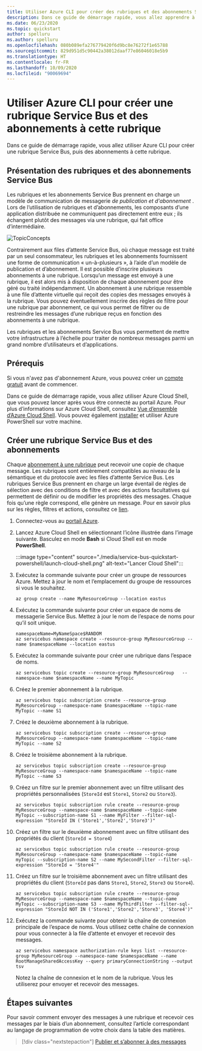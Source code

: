 ```yaml
---
title: Utiliser Azure CLI pour créer des rubriques et des abonnements Service Bus
description: Dans ce guide de démarrage rapide, vous allez apprendre à créer une rubrique Service Bus et des abonnements à cette rubrique à l’aide d’Azure CLI.
ms.date: 06/23/2020
ms.topic: quickstart
author: spelluru
ms.author: spelluru
ms.openlocfilehash: 080b089efa276779420f6d9bc8e76272f1e65788
ms.sourcegitcommit: 829d951d5c90442a38012daaf77e86046018e5b9
ms.translationtype: HT
ms.contentlocale: fr-FR
ms.lasthandoff: 10/09/2020
ms.locfileid: "90069694"
---
```

# <a name="use-azure-cli-to-create-a-service-bus-topic-and-subscriptions-to-the-topic"></a>Utiliser Azure CLI pour créer une rubrique Service Bus et des abonnements à cette rubrique
Dans ce guide de démarrage rapide, vous allez utiliser Azure CLI pour créer une rubrique Service Bus, puis des abonnements à cette rubrique. 

## <a name="what-are-service-bus-topics-and-subscriptions"></a>Présentation des rubriques et des abonnements Service Bus
Les rubriques et les abonnements Service Bus prennent en charge un modèle de communication de messagerie *de publication et d'abonnement* . Lors de l’utilisation de rubriques et d’abonnements, les composants d’une application distribuée ne communiquent pas directement entre eux ; ils échangent plutôt des messages via une rubrique, qui fait office d’intermédiaire.

![TopicConcepts](./media/service-bus-java-how-to-use-topics-subscriptions/sb-topics-01.png)

Contrairement aux files d’attente Service Bus, où chaque message est traité par un seul consommateur, les rubriques et les abonnements fournissent une forme de communication « un-à-plusieurs », à l’aide d’un modèle de publication et d’abonnement. Il est possible d’inscrire plusieurs abonnements à une rubrique. Lorsqu’un message est envoyé à une rubrique, il est alors mis à disposition de chaque abonnement pour être géré ou traité indépendamment. Un abonnement à une rubrique ressemble à une file d’attente virtuelle qui reçoit des copies des messages envoyés à la rubrique. Vous pouvez éventuellement inscrire des règles de filtre pour une rubrique par abonnement, ce qui vous permet de filtrer ou de restreindre les messages d’une rubrique reçus en fonction des abonnements à une rubrique.

Les rubriques et les abonnements Service Bus vous permettent de mettre votre infrastructure à l’échelle pour traiter de nombreux messages parmi un grand nombre d’utilisateurs et d’applications.

## <a name="prerequisites"></a>Prérequis
Si vous n'avez pas d'abonnement Azure, vous pouvez créer un [compte gratuit][free account] avant de commencer.

Dans ce guide de démarrage rapide, vous allez utiliser Azure Cloud Shell, que vous pouvez lancer après vous être connecté au portail Azure. Pour plus d’informations sur Azure Cloud Shell, consultez [Vue d’ensemble d’Azure Cloud Shell](../cloud-shell/overview.md). Vous pouvez également [installer](/cli/azure/install-azure-cli) et utiliser Azure PowerShell sur votre machine. 

## <a name="create-a-service-bus-topic-and-subscriptions"></a>Créer une rubrique Service Bus et des abonnements
Chaque [abonnement à une rubrique](service-bus-messaging-overview.md#topics) peut recevoir une copie de chaque message. Les rubriques sont entièrement compatibles au niveau de la sémantique et du protocole avec les files d’attente Service Bus. Les rubriques Service Bus prennent en charge un large éventail de règles de sélection avec des conditions de filtre et avec des actions facultatives qui permettent de définir ou de modifier les propriétés des messages. Chaque fois qu’une règle correspond, elle génère un message. Pour en savoir plus sur les règles, filtres et actions, consultez ce [lien](topic-filters.md).

1. Connectez-vous au [portail Azure](https://portal.azure.com).
2. Lancez Azure Cloud Shell en sélectionnant l’icône illustrée dans l’image suivante. Basculez en mode **Bash** si Cloud Shell est en mode **PowerShell**. 

    :::image type="content" source="./media/service-bus-quickstart-powershell/launch-cloud-shell.png" alt-text="Lancer Cloud Shell":::
3. Exécutez la commande suivante pour créer un groupe de ressources Azure. Mettez à jour le nom et l’emplacement du groupe de ressources si vous le souhaitez. 

    ```azurecli-interactive
    az group create --name MyResourceGroup --location eastus
    ```
4. Exécutez la commande suivante pour créer un espace de noms de messagerie Service Bus. Mettez à jour le nom de l’espace de noms pour qu’il soit unique. 

    ```azurecli-interactive
    namespaceName=MyNameSpace$RANDOM
    az servicebus namespace create --resource-group MyResourceGroup --name $namespaceName --location eastus
    ```
5. Exécutez la commande suivante pour créer une rubrique dans l’espace de noms. 

    ```azurecli-interactive
    az servicebus topic create --resource-group MyResourceGroup   --namespace-name $namespaceName --name MyTopic
    ```
6. Créez le premier abonnement à la rubrique.
    
    ```azurecli-interactive
    az servicebus topic subscription create --resource-group MyResourceGroup --namespace-name $namespaceName --topic-name MyTopic --name S1    
    ```
6. Créez le deuxième abonnement à la rubrique.
    
    ```azurecli-interactive
    az servicebus topic subscription create --resource-group MyResourceGroup --namespace-name $namespaceName --topic-name MyTopic --name S2    
    ```
6. Créez le troisième abonnement à la rubrique.
    
    ```azurecli-interactive
    az servicebus topic subscription create --resource-group MyResourceGroup --namespace-name $namespaceName --topic-name MyTopic --name S3    
    ```
7. Créez un filtre sur le premier abonnement avec un filtre utilisant des propriétés personnalisées (`StoreId` est `Store1`, `Store2` ou `Store3`).

    ```azurecli-interactive
    az servicebus topic subscription rule create --resource-group MyResourceGroup --namespace-name $namespaceName --topic-name MyTopic --subscription-name S1 --name MyFilter --filter-sql-expression "StoreId IN ('Store1','Store2','Store3')"    
    ```
8. Créez un filtre sur le deuxième abonnement avec un filtre utilisant des propriétés du client (`StoreId = Store4`)

    ```azurecli-interactive
    az servicebus topic subscription rule create --resource-group MyResourceGroup --namespace-name $namespaceName --topic-name myTopic --subscription-name S2 --name MySecondFilter --filter-sql-expression "StoreId = 'Store4'"    
    ```
9. Créez un filtre sur le troisième abonnement avec un filtre utilisant des propriétés du client (`StoreId` pas dans `Store1`, `Store2`, `Store3` ou `Store4`).

    ```azurecli-interactive
    az servicebus topic subscription rule create --resource-group MyResourceGroup --namespace-name $namespaceName --topic-name MyTopic --subscription-name S3 --name MyThirdFilter --filter-sql-expression "StoreId NOT IN ('Store1','Store2','Store3', 'Store4')"     
    ```
10. Exécutez la commande suivante pour obtenir la chaîne de connexion principale de l’espace de noms. Vous utilisez cette chaîne de connexion pour vous connecter à la file d’attente et envoyer et recevoir des messages. 

    ```azurecli-interactive
    az servicebus namespace authorization-rule keys list --resource-group MyResourceGroup --namespace-name $namespaceName --name RootManageSharedAccessKey --query primaryConnectionString --output tsv    
    ```

    Notez la chaîne de connexion et le nom de la rubrique. Vous les utiliserez pour envoyer et recevoir des messages. 
    

## <a name="next-steps"></a>Étapes suivantes
Pour savoir comment envoyer des messages à une rubrique et recevoir ces messages par le biais d’un abonnement, consultez l’article correspondant au langage de programmation de votre choix dans la table des matières. 

> [!div class="nextstepaction"]
> [Publier et s’abonner à des messages](service-bus-dotnet-how-to-use-topics-subscriptions.md)


[free account]: https://azure.microsoft.com/free/?ref=microsoft.com&utm_source=microsoft.com&utm_medium=docs&utm_campaign=visualstudio
[fully qualified domain name]: https://wikipedia.org/wiki/Fully_qualified_domain_name
[Install the Azure CLI]: /cli/azure/install-azure-cli
[az group create]: /cli/azure/group#az_group_create
